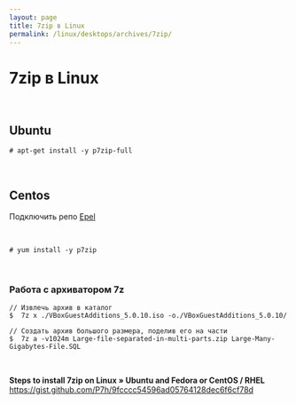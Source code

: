 ```yaml
---
layout: page
title: 7zip в Linux
permalink: /linux/desktops/archives/7zip/
---
```


# 7zip в Linux

<br/>

## Ubuntu

    # apt-get install -y p7zip-full

<br/>

## Centos

Подключить репо <a href="/linux/desktops/centos/7.x/repos/">Epel</a>

<br/>

    # yum install -y p7zip



<br/>

### Работа с архиватором 7z

    // Извлечь архив в каталог
    $  7z x ./VBoxGuestAdditions_5.0.10.iso -o./VBoxGuestAdditions_5.0.10/

    // Создать архив большого размера, поделив его на части
    $  7z a -v1024m Large-file-separated-in-multi-parts.zip Large-Many-Gigabytes-File.SQL


<br/>

**Steps to install 7zip on Linux » Ubuntu and Fedora or CentOS / RHEL**  
https://gist.github.com/P7h/9fcccc54596ad05764128dec6f6cf78d